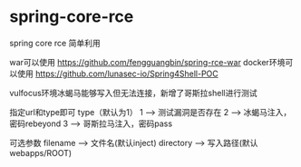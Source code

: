 # spring-core-rce
spring core rce 简单利用

war可以使用
https://github.com/fengguangbin/spring-rce-war
docker环境可以使用
https://github.com/lunasec-io/Spring4Shell-POC

vulfocus环境冰蝎马能够写入但无法连接，新增了哥斯拉shell进行测试

指定url和type即可
type（默认为1）
  1  --> 测试漏洞是否存在
  2  --> 冰蝎马注入，密码rebeyond
  3  --> 哥斯拉马注入，密码pass
  
可选参数
  filename  --> 文件名(默认inject)
  directory  --> 写入路径(默认webapps/ROOT)
